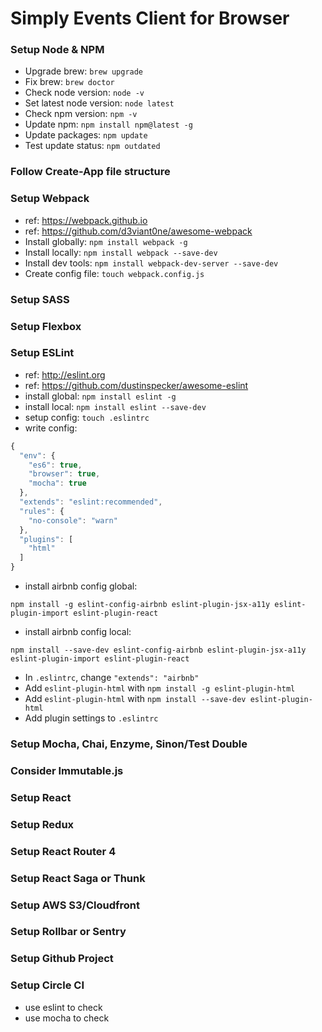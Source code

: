 # Simply Events Client for Browser

### Setup Node & NPM

* Upgrade brew: `brew upgrade`
* Fix brew: `brew doctor`
* Check node version: `node -v`
* Set latest node version: `node latest`
* Check npm version: `npm -v`
* Update npm: `npm install npm@latest -g`
* Update packages: `npm update`
* Test update status: `npm outdated`


### Follow Create-App file structure
### Setup Webpack

* ref: https://webpack.github.io
* ref: https://github.com/d3viant0ne/awesome-webpack
* Install globally: `npm install webpack -g`
* Install locally: `npm install webpack --save-dev`
* Install dev tools: `npm install webpack-dev-server --save-dev`
* Create config file: `touch webpack.config.js`


### Setup SASS
### Setup Flexbox

### Setup ESLint

* ref: http://eslint.org
* ref: https://github.com/dustinspecker/awesome-eslint
* install global: `npm install eslint -g`
* install local: `npm install eslint --save-dev`
* setup config: `touch .eslintrc`
* write config:

```js
{
  "env": {
    "es6": true,
    "browser": true,
    "mocha": true
  },
  "extends": "eslint:recommended",
  "rules": {
    "no-console": "warn"
  },
  "plugins": [
    "html"
  ]
}
```

  * install airbnb config global:

```
npm install -g eslint-config-airbnb eslint-plugin-jsx-a11y eslint-plugin-import eslint-plugin-react
```

  * install airbnb config local:

```
npm install --save-dev eslint-config-airbnb eslint-plugin-jsx-a11y eslint-plugin-import eslint-plugin-react
```

* In `.eslintrc`, change `"extends": "airbnb"`
* Add `eslint-plugin-html` with `npm install -g eslint-plugin-html`
* Add `eslint-plugin-html` with `npm install --save-dev eslint-plugin-html`
* Add plugin settings to `.eslintrc`

### Setup Mocha, Chai, Enzyme, Sinon/Test Double
### Consider Immutable.js
### Setup React
### Setup Redux
### Setup React Router 4
### Setup React Saga or Thunk
### Setup AWS S3/Cloudfront
### Setup Rollbar or Sentry
### Setup Github Project
### Setup Circle CI

* use eslint to check
* use mocha to check
